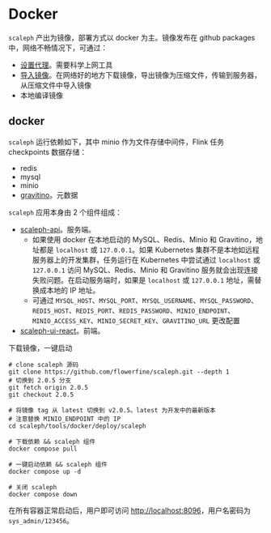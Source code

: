 # Docker

`scaleph` 产出为镜像，部署方式以 docker 为主。镜像发布在 github packages 中，网络不畅情况下，可通过：

* [设置代理](../prepare/docker/proxy)。需要科学上网工具
* [导入镜像](../prepare/docker/export&import)。在网络好的地方下载镜像，导出镜像为压缩文件，传输到服务器，从压缩文件中导入镜像
* 本地编译镜像

## docker

`scaleph` 运行依赖如下，其中 minio 作为文件存储中间件，Flink 任务 checkpoints 数据存储：

- redis
- mysql
- minio
- [gravitino](https://github.com/datastrato/gravitino)。元数据

`scaleph` 应用本身由 2 个组件组成：

- [scaleph-api](https://github.com/flowerfine/scaleph/pkgs/container/scaleph%2Fscaleph-api)。服务端。
  - 如果使用 docker 在本地启动的 MySQL、Redis、Minio 和 Gravitino，地址都是 `localhost` 或 `127.0.0.1`。如果 Kubernetes 集群不是本地如远程服务器上的开发集群，任务运行在 Kubernetes 中尝试通过  `localhost` 或 `127.0.0.1` 访问 MySQL、Redis、Minio 和 Gravitino 服务就会出现连接失败问题。在启动服务端时，如果是 `localhost` 或 `127.0.0.1` 地址，需替换成本地的 IP 地址。
  - 可通过 `MYSQL_HOST`、`MYSQL_PORT`、`MYSQL_USERNAME`、`MYSQL_PASSWORD`、`REDIS_HOST`、`REDIS_PORT`、`REDIS_PASSWORD`、`MINIO_ENDPOINT`、`MINIO_ACCESS_KEY`、`MINIO_SECRET_KEY`、`GRAVITINO_URL` 更改配置
- [scaleph-ui-react](https://github.com/flowerfine/scaleph/pkgs/container/scaleph%2Fscaleph-ui-react)。前端。

下载镜像，一键启动

```shell
# clone scaleph 源码
git clone https://github.com/flowerfine/scaleph.git --depth 1
# 切换到 2.0.5 分支
git fetch origin 2.0.5
git checkout 2.0.5

# 将镜像 tag 从 latest 切换到 v2.0.5。latest 为开发中的最新版本
# 注意替换 MINIO_ENDPOINT 中的 IP
cd scaleph/tools/docker/deploy/scaleph

# 下载依赖 && scaleph 组件
docker compose pull

# 一键启动依赖 && scaleph 组件
docker compose up -d

# 关闭 scaleph
docker compose down
```

在所有容器正常启动后，用户即可访问 [http://localhost:8096](http://localhost:8096/)，用户名密码为 `sys_admin/123456`。